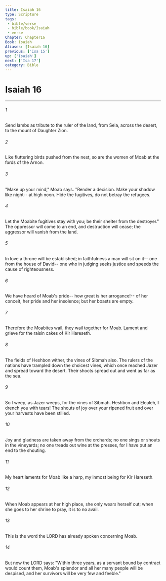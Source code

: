 ```yaml
---
title: Isaiah 16
type: Scripture
tags:
 - bible/verse
 - bible/book/Isaiah
 - verse
Chapter: Chapter16
Book: Isaiah
Aliases: [Isaiah 16]
previous: ['Isa 15']
up: ['Isaiah']
next: ['Isa 17']
category: Bible
---
```

# Isaiah 16

***


###### 1 
Send lambs as tribute to the ruler of the land, from Sela, across the desert, to the mount of Daughter Zion. 

###### 2 
Like fluttering birds pushed from the nest, so are the women of Moab at the fords of the Arnon. 

###### 3 
"Make up your mind," Moab says. "Render a decision. Make your shadow like night-- at high noon. Hide the fugitives, do not betray the refugees. 

###### 4 
Let the Moabite fugitives stay with you; be their shelter from the destroyer." The oppressor will come to an end, and destruction will cease; the aggressor will vanish from the land. 

###### 5 
In love a throne will be established; in faithfulness a man will sit on it-- one from the house of David-- one who in judging seeks justice and speeds the cause of righteousness. 

###### 6 
We have heard of Moab's pride-- how great is her arrogance!-- of her conceit, her pride and her insolence; but her boasts are empty. 

###### 7 
Therefore the Moabites wail, they wail together for Moab. Lament and grieve for the raisin cakes of Kir Hareseth. 

###### 8 
The fields of Heshbon wither, the vines of Sibmah also. The rulers of the nations have trampled down the choicest vines, which once reached Jazer and spread toward the desert. Their shoots spread out and went as far as the sea. 

###### 9 
So I weep, as Jazer weeps, for the vines of Sibmah. Heshbon and Elealeh, I drench you with tears! The shouts of joy over your ripened fruit and over your harvests have been stilled. 

###### 10 
Joy and gladness are taken away from the orchards; no one sings or shouts in the vineyards; no one treads out wine at the presses, for I have put an end to the shouting. 

###### 11 
My heart laments for Moab like a harp, my inmost being for Kir Hareseth. 

###### 12 
When Moab appears at her high place, she only wears herself out; when she goes to her shrine to pray, it is to no avail. 

###### 13 
This is the word the LORD has already spoken concerning Moab. 

###### 14 
But now the LORD says: "Within three years, as a servant bound by contract would count them, Moab's splendor and all her many people will be despised, and her survivors will be very few and feeble." 
